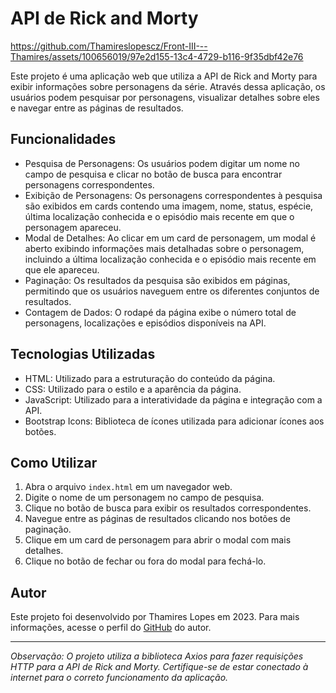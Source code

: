 # API de Rick and Morty


https://github.com/Thamireslopescz/Front-III---Thamires/assets/100656019/97e2d155-13c4-4729-b116-9f35dbf42e76


Este projeto é uma aplicação web que utiliza a API de Rick and Morty para exibir informações sobre personagens da série. Através dessa aplicação, os usuários podem pesquisar por personagens, visualizar detalhes sobre eles e navegar entre as páginas de resultados.

## Funcionalidades

- Pesquisa de Personagens: Os usuários podem digitar um nome no campo de pesquisa e clicar no botão de busca para encontrar personagens correspondentes.
- Exibição de Personagens: Os personagens correspondentes à pesquisa são exibidos em cards contendo uma imagem, nome, status, espécie, última localização conhecida e o episódio mais recente em que o personagem apareceu.
- Modal de Detalhes: Ao clicar em um card de personagem, um modal é aberto exibindo informações mais detalhadas sobre o personagem, incluindo a última localização conhecida e o episódio mais recente em que ele apareceu.
- Paginação: Os resultados da pesquisa são exibidos em páginas, permitindo que os usuários naveguem entre os diferentes conjuntos de resultados.
- Contagem de Dados: O rodapé da página exibe o número total de personagens, localizações e episódios disponíveis na API.

## Tecnologias Utilizadas

- HTML: Utilizado para a estruturação do conteúdo da página.
- CSS: Utilizado para o estilo e a aparência da página.
- JavaScript: Utilizado para a interatividade da página e integração com a API.
- Bootstrap Icons: Biblioteca de ícones utilizada para adicionar ícones aos botões.

## Como Utilizar

1. Abra o arquivo `index.html` em um navegador web.
2. Digite o nome de um personagem no campo de pesquisa.
3. Clique no botão de busca para exibir os resultados correspondentes.
4. Navegue entre as páginas de resultados clicando nos botões de paginação.
5. Clique em um card de personagem para abrir o modal com mais detalhes.
6. Clique no botão de fechar ou fora do modal para fechá-lo.

## Autor

Este projeto foi desenvolvido por Thamires Lopes em 2023. Para mais informações, acesse o perfil do [GitHub](https://github.com/Thamireslopescz) do autor.

---
*Observação: O projeto utiliza a biblioteca Axios para fazer requisições HTTP para a API de Rick and Morty. Certifique-se de estar conectado à internet para o correto funcionamento da aplicação.*
